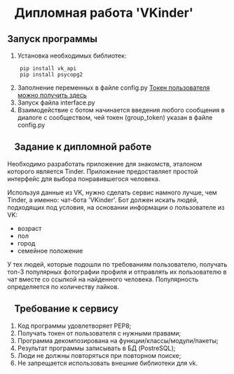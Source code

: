 <h1 tabindex="-1" dir="auto"><a id="user-content-дипломная-работа-vkinder" class="anchor" aria-hidden="true" href="#дипломная-работа-vkinder"><svg class="octicon octicon-link" viewBox="0 0 16 16" version="1.1" width="16" height="16" aria-hidden="true"></a>Дипломная работа 'VKinder'</h1>
<h2 tabindex="-1" dir="auto"><a id="user-content-запуск-программы" class="anchor" aria-hidden="true" href="#запуск-программы"></a>Запуск программы</h2>
<ol dir="auto">
<li>Установка необходимых библиотек:</li>
</ol>
<div class="snippet-clipboard-content notranslate position-relative overflow-auto"><pre class="notranslate"><code>    pip install vk_api
    pip install psycopg2
</code></pre><div class="zeroclipboard-container position-absolute right-0 top-0">
    <clipboard-copy aria-label="Copy" class="ClipboardButton btn js-clipboard-copy m-2 p-0 tooltipped-no-delay" data-copy-feedback="Copied!" data-tooltip-direction="w" value="    pip install vk_api
    pip install psycopg2" tabindex="0" role="button">
    </clipboard-copy>
  </div></div>
  <ol start="2" dir="auto">
<li>Заполнение переменных в файле config.py     <a href="https://vkhost.github.io/" rel="nofollow">Токен пользователя можно получить здесь</a></li>
<li>Запуск файла interface.py</li>
<li>Взаимодействие с ботом начинается введения любого сообщения в диалоге с сообществом, чей токен (group_token) указан в файле config.py</li>
</ol>
<h2 tabindex="-1" dir="auto"><a id="user-content-задание-к-дипломной-работе" class="anchor" aria-hidden="true" href="#задание-к-дипломной-работе"><svg class="octicon octicon-link" viewBox="0 0 16 16" version="1.1" width="16" height="16" aria-hidden="true"></a>Задание к дипломной работе</h2>
<p dir="auto">Необходимо разработать приложение для знакомств, эталоном которого является Tinder. Приложение предоставляет простой интерфейс для выбора понравившегося человека.</p>
<p dir="auto">Используя данные из VK, нужно сделать сервис намного лучше, чем Tinder, а именно: чат-бота 'VKinder'. Бот должен искать людей, подходящих под условия, на основании информации о пользователе из VK:</p>
<ul dir="auto">
<li>возраст</li>
<li>пол</li>
<li>город</li>
<li>семейное положение</li>
</ul>
<p dir="auto">У тех людей, которые подошли по требованиям пользователю, получать топ-3 популярных фотографии профиля и отправлять их пользователю в чат вместе со ссылкой на найденного человека.
Популярность определяется по количеству лайков.</p>
<h2 tabindex="-1" dir="auto"><a id="user-content-требование-к-сервису" class="anchor" aria-hidden="true" href="#требование-к-сервису"><svg class="octicon octicon-link" viewBox="0 0 16 16" version="1.1" width="16" height="16" aria-hidden="true"></a>Требование к сервису</h2>
<ol dir="auto">
<li>Код программы удовлетворяет PEP8;</li>
<li>Получать токен от пользователя с нужными правами;</li>
<li>Программа декомпозирована на функции/классы/модули/пакеты;</li>
<li>Результат программы записывать в БД (PostreSQL);</li>
<li>Люди не должны повторяться при повторном поиске;</li>
<li>Не запрещается использовать внешние библиотеки для vk.</li>
</ol>
